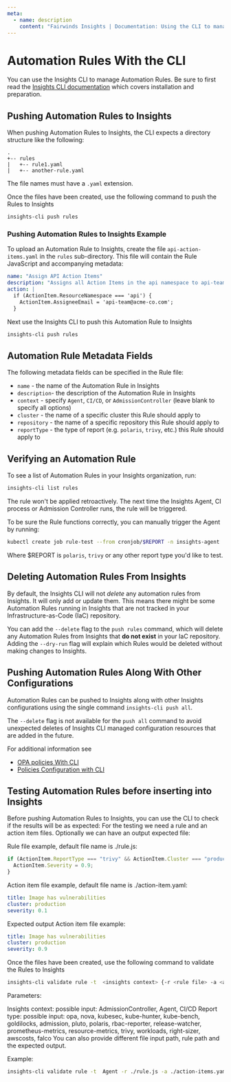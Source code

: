 ```yaml
---
meta:
  - name: description
    content: "Fairwinds Insights | Documentation: Using the CLI to manage Automation Rules in Insights"
---
```

# Automation Rules With the CLI

You can use the Insights CLI to manage Automation Rules.
Be sure to first read the [Insights CLI documentation](/configure/cli/cli) which covers installation and preparation.

## Pushing Automation Rules to Insights
When pushing Automation Rules to Insights, the CLI expects a directory structure like the following:

```
.
+-- rules
|   +-- rule1.yaml
|   +-- another-rule.yaml
```

The file names must have a `.yaml` extension.

Once the files have been created, use the following command to push the Rules to Insights
```
insights-cli push rules
```

### Pushing Automation Rules to Insights Example
To upload an Automation Rule to Insights, create the file `api-action-items.yaml` in the `rules` sub-directory. This file will contain the
Rule JavaScript and accompanying metadata:

```yaml
name: "Assign API Action Items"
description: "Assigns all Action Items in the api namespace to api-team@acme-co.com"
action: |
  if (ActionItem.ResourceNamespace === 'api') {
    ActionItem.AssigneeEmail = 'api-team@acme-co.com';
  }
```

Next use the Insights CLI to push this Automation Rule to Insights

```bash
insights-cli push rules
```

## Automation Rule Metadata Fields
The following metadata fields can be specified in the Rule file:

* `name` - the name of the Automation Rule in Insights
* `description`- the description of the Automation Rule in Insights
* `context` - specify `Agent`, `CI/CD`, or `AdmissionController` (leave blank to specify all options)
* `cluster` - the name of a specific cluster this Rule should apply to
* `repository` - the name of a specific repository this Rule should apply to
* `reportType` - the type of report (e.g. `polaris`, `trivy`, etc.) this Rule should apply to

## Verifying an Automation Rule
To see a list of Automation Rules in your Insights organization, run:

```bash
insights-cli list rules
```

The rule won't be applied retroactively. The next time the Insights Agent, CI process or Admission Controller runs, the rule will be triggered.

To be sure the Rule functions correctly, you can manually trigger the Agent by running:

```bash
kubectl create job rule-test --from cronjob/$REPORT -n insights-agent 
```

Where $REPORT is `polaris`, `trivy` or any other report type you'd like to test.

## Deleting Automation Rules From Insights
By default, the Insights CLI will not _delete_ any automation rules from Insights. It will
only add or update them.
This means there might be some Automation Rules running in Insights that are not
tracked in your Infrastructure-as-Code (IaC) repository.

You can add the `--delete` flag to the `push rules` command, which
will delete any Automation Rules from Insights that **do not exist** in your IaC repository. Adding the `--dry-run` flag will explain which Rules would be deleted without making changes to Insights.

## Pushing Automation Rules Along With Other Configurations
Automation Rules can be pushed to Insights along with other Insights configurations using the single command `insights-cli push all`.

The `--delete` flag is not available for the `push all` command to avoid unexpected deletes of Insights CLI managed configuration resources that are added in the future.

For additional information see
* [OPA policies With CLI](/configure/cli/opa)
* [Policies Configuration with CLI](/configure/cli/settings)

## Testing Automation Rules before inserting into Insights
Before pushing Automation Rules to Insights, you can use the CLI to check if the results will be as expected:
For the testing we need a rule and an action item files. Optionally we can have an output expected file:

Rule file example, default file name is ./rule.js:
```js
if (ActionItem.ReportType === "trivy" && ActionItem.Cluster === "production") {
  ActionItem.Severity = 0.9;
}
```

Action item file example, default file name is ./action-item.yaml:
```yaml
title: Image has vulnerabilities
cluster: production
severity: 0.1
```

Expected output Action item file example:
```yaml
title: Image has vulnerabilities
cluster: production
severity: 0.9
```

Once the files have been created, use the following command to validate the Rules to Insights

```bash
insights-cli validate rule -t  <insights context> {-r <rule file> -a <action item file>} [-i <expected output file>]
```

Parameters:

Insights context: possible input: AdmissionController, Agent, CI/CD
Report type: possible input: opa, nova, kubesec, kube-hunter, kube-bench, goldilocks, admission, pluto, polaris, rbac-reporter, release-watcher, prometheus-metrics, resource-metrics, trivy, workloads, right-sizer, awscosts, falco
You can also provide different file input path, rule path and the expected output.

Example:
```bash
insights-cli validate rule -t  Agent -r ./rule.js -a ./action-items.yaml -i ./expected-output.yaml
```
